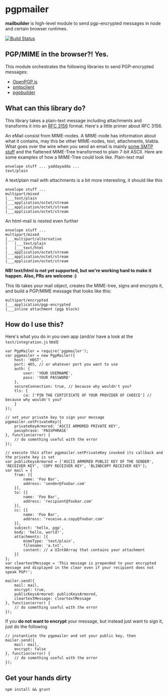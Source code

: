 # pgpmailer

**mailbuilder** is high-level module to send pgp-encrypted messages in node and certain browser runtimes.

[![Build Status](https://travis-ci.org/whiteout-io/pgpmailer.png?branch=master)](https://travis-ci.org/whiteout-io/pgpmailer)

## PGP/MIME in the browser?! Yes.

This module orchestrates the following libraries to send PGP-encrypted messages:
* [OpenPGP.js](http://openpgpjs.org/)
* [smtpclient](https://github.com/whiteout-io/smtp-client)
* [pgpbuilder](https://github.com/whiteout-io/pgpbuilder)

## What can this library do?

This library takes a plain-text message including attachments and transforms it into an [RFC 3156](http://tools.ietf.org/search/rfc3156) format. Here's a little primer about RFC 3156.

An eMail consist from MIME-nodes. A MIME-node has information about what it contains, may this be other MIME-nodes, text, attachments, blabla. What goes over the wire when you send an email is mainly [some SMTP stuff](http://blog.nodeknockout.com/post/34641712180/sending-email-from-node-js) and the flattened MIME-Tree transformed to plain 7-bit ASCII. Here are some examples of how a MIME-Tree could look like. Plain-text mail

    envelope stuff ... yaddayadda ...
    text/plain

A text/plain mail with attachments is a bit more interesting, it should like this

    envelope stuff ...
    multipart/mixed
    |___text/plain
    |___application/octet/stream
    |___application/octet/stream
    |___application/octet/stream

An html-mail is nested even further

    envelope stuff ...
    multipart/mixed
    |___multipart/alternative
    |   |___text/plain
    |   |___text/html
    |___application/octet/stream
    |___application/octet/stream
    |___application/octet/stream

**NB! text/html is not yet supported, but we're working hard to make it happen. Also, PRs are welcome :)**

This lib takes your mail object, creates the MIME-tree, signs and encrypts it, and build a PGP/MIME message that looks like this:

    multipart/encrypted
    |___application/pgp-encrypted
    |___inline attachment (pgp block)

## How do I use this?

Here's what you do in you own app (and/or have a look at the `test/integration.js` test)

    var PgpMailer = require('pgpmailer');
    var pgpmailer = new PgpMailer({
        host: 'HOST',
        port: 465, // or whatever port you want to use
        auth: {
            user: 'YOUR USERNAME',
            pass: 'YOUR PASSWORD'
        },
        secureConnection: true, // because why wouldn't you?
        tls: {
            ca: ['PIN THE CERTIFICATE OF YOUR PROVIDER OF CHOICE'] // because why wouldn't you?
        }
    });

    // set your private key to sign your message
    pgpmailer.setPrivateKey({
        privateKeyArmored: 'ASCII ARMORED PRIVATE KEY',
        passphrase: 'PASSPHRASE'
    }, function(error) {
        // do something useful with the error
    });

    // execute this after pgpmailer.setPrivateKey invoked its callback and the private key is set
    var publicKeysArmored = ['ASCII ARMORED PUBLIC KEY OF THE SENDER', 'RECEIVER KEY', 'COPY RECEIVER KEY', 'BLINDCOPY RECEIVER KEY'];
    var mail = {
        from: [{
            name: 'Foo Bar',
            address: 'sender@foobar.com'
        }],
        to: [{
            name: 'Foo Bar',
            address: 'recipient@foobar.com'
        }],
        cc: [{
            name: 'Foo Bar',
            address: 'receive.a.copy@foobar.com'
        }],
        subject: 'hello, pgp',
        body: 'hello, world!',
        attachments: [{
            mimeType: 'text/plain',
            filename: 'a.txt',
            content: // a UInt8Array that contains your attachment
        }]
    };
    var cleartextMessage = 'This message is prepended to your encrypted message and displayed in the clear even if your recipient does not speak PGP!';

    mailer.send({
        mail: mail,
        encrypt: true,
        publicKeysArmored: publicKeysArmored,
        cleartextMessage: cleartextMessage
    }, function(error) {
        // do something useful with the error
    });


If you **do not want to encrypt** your message, but instead just want to sign it, just do the following

    // instantiate the pgpmailer and set your public key, then
    mailer.send({
        mail: mail,
        encrypt: false
    }, function(error) {
        // do something useful with the error
    });

## Get your hands dirty

    npm install && grunt

